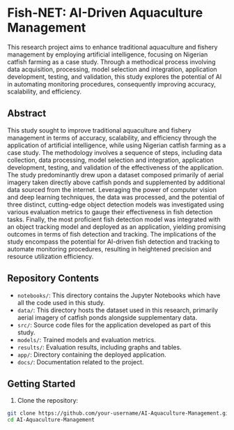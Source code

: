# Fish-NET: AI-Driven Aquaculture Management

This research project aims to enhance traditional aquaculture and fishery management by employing artificial intelligence, focusing on Nigerian catfish farming as a case study. Through a methodical process involving data acquisition, processing, model selection and integration, application development, testing, and validation, this study explores the potential of AI in automating monitoring procedures, consequently improving accuracy, scalability, and efficiency.

## Abstract

This study sought to improve traditional aquaculture and fishery management in terms of accuracy, scalability, and efficiency through the application of artificial intelligence, while using Nigerian catfish farming as a case study. The methodology involves a sequence of steps, including data collection, data processing, model selection and integration, application development, testing, and validation of the effectiveness of the application. The study predominantly drew upon a dataset composed primarily of aerial imagery taken directly above catfish ponds and supplemented by additional data sourced from the internet. Leveraging the power of computer vision and deep learning techniques, the data was processed, and the potential of three distinct, cutting-edge object detection models was investigated using various evaluation metrics to gauge their effectiveness in fish detection tasks. Finally, the most proficient fish detection model was integrated with an object tracking model and deployed as an application, yielding promising outcomes in terms of fish detection and tracking. The implications of the study encompass the potential for AI-driven fish detection and tracking to automate monitoring procedures, resulting in heightened precision and resource utilization efficiency.

## Repository Contents

- `notebooks/`: This directory contains the Jupyter Notebooks which have all the code used in this study.
- `data/`: This directory hosts the dataset used in this research, primarily aerial imagery of catfish ponds alongside supplementary data.
- `src/`: Source code files for the application developed as part of this study.
- `models/`: Trained models and evaluation metrics.
- `results/`: Evaluation results, including graphs and tables.
- `app/`: Directory containing the deployed application.
- `docs/`: Documentation related to the project.

## Getting Started

1. Clone the repository:
```bash
git clone https://github.com/your-username/AI-Aquaculture-Management.git
cd AI-Aquaculture-Management
